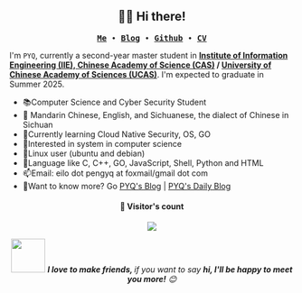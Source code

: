 <h2 align="center">👨‍💻 Hi there!</h2>

<p align="center">
  <samp>
  	<a href="https://peng-yq.github.io/about/"><strong>Me</strong></a> ∙ 
    <a href="https://peng-yq.github.io/archive/"><strong>Blog</strong></a> ∙
  	<a href="https://github.com/peng-yq"><strong>Github</strong></a> ∙ 
    <a href="https://github.com/peng-yq/peng-yq.github.io/raw/main/pdf/CV_CN.pdf"><strong>CV</strong></a> 
  </samp>
</p>

I'm `PYQ`, currently a second-year master student in **[Institute of Information Engineering (IIE), Chinese Academy of Science (CAS)](http://www.iie.ac.cn/) / [University of Chinese Academy of Sciences (UCAS)](https://www.ucas.ac.cn/)**. I'm expected to graduate in Summer 2025.

- 📚Computer Science and Cyber Security Student
- 💬 Mandarin Chinese, English, and Sichuanese, the dialect of Chinese in Sichuan
- 🌱Currently learning Cloud Native Security, OS, GO
- 🧠Interested in system in computer science
- 🐧Linux user (ubuntu and debian)
- 💜Language like C, C++, GO, JavaScript, Shell, Python and HTML
- 📫Email: eilo dot pengyq at foxmail/gmail dot com
- 🔎Want to know more? Go [PYQ's Blog](https://peng-yq.github.io) | [PYQ's Daily Blog](https://pengyq.top)

<h4 align="center">👀 Visitor's count </h4>

<p align="center"><img src="https://profile-counter.glitch.me/peng-yq/count.svg"></img></p>

<p align="center"><img src="https://media.giphy.com/media/LnQjpWaON8nhr21vNW/giphy.gif" width="60"> <em><b>I love to make friends, </b> if you want to say <b>hi, I'll be happy to meet you more!</b> 😊</em></p>







